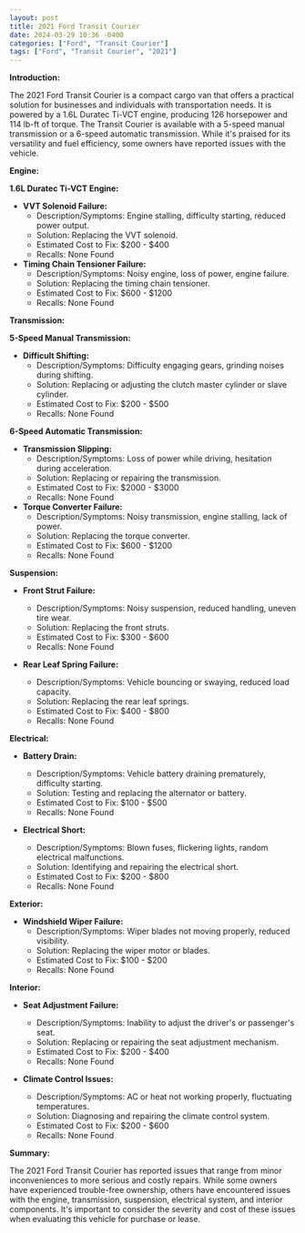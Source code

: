 ```yaml
---
layout: post
title: 2021 Ford Transit Courier
date: 2024-03-29 10:36 -0400
categories: ["Ford", "Transit Courier"]
tags: ["Ford", "Transit Courier", "2021"]
---
```

**Introduction:**

The 2021 Ford Transit Courier is a compact cargo van that offers a practical solution for businesses and individuals with transportation needs. It is powered by a 1.6L Duratec Ti-VCT engine, producing 126 horsepower and 114 lb-ft of torque. The Transit Courier is available with a 5-speed manual transmission or a 6-speed automatic transmission. While it's praised for its versatility and fuel efficiency, some owners have reported issues with the vehicle.

**Engine:**

**1.6L Duratec Ti-VCT Engine:**

* **VVT Solenoid Failure:**
    * Description/Symptoms: Engine stalling, difficulty starting, reduced power output.
    * Solution: Replacing the VVT solenoid.
    * Estimated Cost to Fix: $200 - $400
    * Recalls: None Found
* **Timing Chain Tensioner Failure:**
    * Description/Symptoms: Noisy engine, loss of power, engine failure.
    * Solution: Replacing the timing chain tensioner.
    * Estimated Cost to Fix: $600 - $1200
    * Recalls: None Found

**Transmission:**

**5-Speed Manual Transmission:**

* **Difficult Shifting:**
    * Description/Symptoms: Difficulty engaging gears, grinding noises during shifting.
    * Solution: Replacing or adjusting the clutch master cylinder or slave cylinder.
    * Estimated Cost to Fix: $200 - $500
    * Recalls: None Found

**6-Speed Automatic Transmission:**

* **Transmission Slipping:**
    * Description/Symptoms: Loss of power while driving, hesitation during acceleration.
    * Solution: Replacing or repairing the transmission.
    * Estimated Cost to Fix: $2000 - $3000
    * Recalls: None Found
* **Torque Converter Failure:**
    * Description/Symptoms: Noisy transmission, engine stalling, lack of power.
    * Solution: Replacing the torque converter.
    * Estimated Cost to Fix: $600 - $1200
    * Recalls: None Found

**Suspension:**

* **Front Strut Failure:**
    * Description/Symptoms: Noisy suspension, reduced handling, uneven tire wear.
    * Solution: Replacing the front struts.
    * Estimated Cost to Fix: $300 - $600
    * Recalls: None Found

* **Rear Leaf Spring Failure:**
    * Description/Symptoms: Vehicle bouncing or swaying, reduced load capacity.
    * Solution: Replacing the rear leaf springs.
    * Estimated Cost to Fix: $400 - $800
    * Recalls: None Found

**Electrical:**

* **Battery Drain:**
    * Description/Symptoms: Vehicle battery draining prematurely, difficulty starting.
    * Solution: Testing and replacing the alternator or battery.
    * Estimated Cost to Fix: $100 - $500
    * Recalls: None Found

* **Electrical Short:**
    * Description/Symptoms: Blown fuses, flickering lights, random electrical malfunctions.
    * Solution: Identifying and repairing the electrical short.
    * Estimated Cost to Fix: $200 - $800
    * Recalls: None Found

**Exterior:**

* **Windshield Wiper Failure:**
    * Description/Symptoms: Wiper blades not moving properly, reduced visibility.
    * Solution: Replacing the wiper motor or blades.
    * Estimated Cost to Fix: $100 - $200
    * Recalls: None Found

**Interior:**

* **Seat Adjustment Failure:**
    * Description/Symptoms: Inability to adjust the driver's or passenger's seat.
    * Solution: Replacing or repairing the seat adjustment mechanism.
    * Estimated Cost to Fix: $200 - $400
    * Recalls: None Found

* **Climate Control Issues:**
    * Description/Symptoms: AC or heat not working properly, fluctuating temperatures.
    * Solution: Diagnosing and repairing the climate control system.
    * Estimated Cost to Fix: $200 - $600
    * Recalls: None Found

**Summary:**

The 2021 Ford Transit Courier has reported issues that range from minor inconveniences to more serious and costly repairs. While some owners have experienced trouble-free ownership, others have encountered issues with the engine, transmission, suspension, electrical system, and interior components. It's important to consider the severity and cost of these issues when evaluating this vehicle for purchase or lease.
